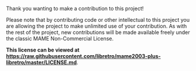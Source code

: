 Thank you wanting to make a contribution to this project!

Please note that by contributing code or other intellectual to this project you are allowing the project to make unlimited use of your contribution. As with the rest of the project, new contributions will be made available freely under the classic MAME Non-Commercial License.

**This license can be viewed at https://raw.githubusercontent.com/libretro/mame2003-plus-libretro/master/LICENSE.md**.
